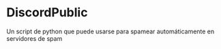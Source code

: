 # DiscordPublic
Un script de python que puede usarse para spamear automáticamente en servidores de spam 

